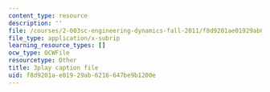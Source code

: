 ```yaml
---
content_type: resource
description: ''
file: /courses/2-003sc-engineering-dynamics-fall-2011/f8d9201ae01929ab6216647be9b1200e_mB_rrEN_Ltc.srt
file_type: application/x-subrip
learning_resource_types: []
ocw_type: OCWFile
resourcetype: Other
title: 3play caption file
uid: f8d9201a-e019-29ab-6216-647be9b1200e
---
```

